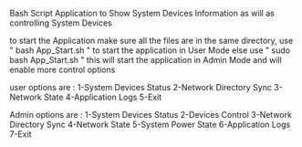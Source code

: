Bash Script Application to Show System Devices Information as will as controlling System Devices 



to start the Application make sure all the files are in the same directory, use " bash App_Start.sh " to start the application in User Mode else use " sudo bash App_Start.sh " 
this will start the application in Admin Mode and will enable more control options



user options are : 1-System Devices Status 
                   2-Network Directory Sync 
                   3-Network State
                   4-Application Logs
                   5-Exit








                   
Admin options are : 1-System Devices Status 
                    2-Devices Control
                    3-Network Directory Sync 
                    4-Network State
                    5-System Power State
                    6-Application Logs
                    7-Exit
